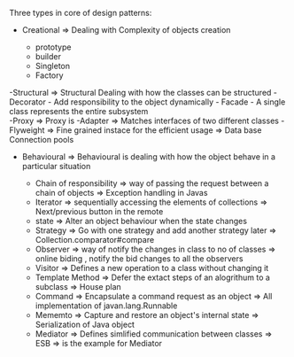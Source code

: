 Three types in core of design patterns:

- Creational   => Dealing with Complexity of objects creation 

	- prototype
	- builder
	- Singleton
	- Factory

 
-Structural    => Structural Dealing with how the classes can be structured
	- Decorator  - Add responsibility to the object dynamically
	- Facade  - A single class represents the entire subsystem	
	-Proxy  => Proxy is 
	-Adapter  => Matches interfaces of two different classes
	-Flyweight => Fine grained instace for the efficient usage  => Data base Connection pools
	
- Behavioural  => Behavioural is dealing with how the object behave in a particular situation

	- Chain of responsibility  => way of passing the request between a chain of objects  => Exception handling in Javas
	- Iterator  => sequentially accessing the elements of collections  => Next/previous button in the remote
	- state  => Alter an object behaviour when the state changes
	- Strategy => Go with one strategy and add another strategy later => Collection.comparator#compare
	- Observer  => way of notify the changes in class to no of classes => online biding , notify the bid changes to all the observers
	- Visitor  => Defines a new operation to a class without changing it
	- Template Method  => Defer the extact steps  of an alogrithum  to a subclass  => House plan
	- Command => Encapsulate a command request as an object => All implementation of javan.lang.Runnable
	- Mememto => Capture and restore an object's internal state => Serialization of Java object
	- Mediator => Defines simlified communication between classes =>  ESB => is the example for Mediator
